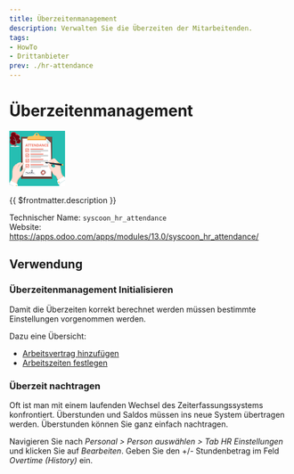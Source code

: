 ```yaml
---
title: Überzeitenmanagement
description: Verwalten Sie die Überzeiten der Mitarbeitenden.
tags:
- HowTo
- Drittanbieter
prev: ./hr-attendance
---
```

# Überzeitenmanagement
![](attachments/icon_syscoon_hr_attendance.png)

{{ $frontmatter.description }}

Technischer Name: `syscoon_hr_attendance`\
Website: <https://apps.odoo.com/apps/modules/13.0/syscoon_hr_attendance/>

## Verwendung

### Überzeitenmanagement Initialisieren

Damit die Überzeiten korrekt berechnet werden müssen bestimmte Einstellungen vorgenommen werden.

Dazu eine Übersicht:

* [Arbeitsvertrag hinzufügen](HR.md#Arbeitsvertrag%20hinzufügen)
* [Arbeitszeiten festlegen](HR.md#Arbeitszeiten%20festlegen)

### Überzeit nachtragen

Oft ist man mit einem laufenden Wechsel des Zeiterfassungssystems konfrontiert. Überstunden und Saldos müssen ins neue System übertragen werden. Überstunden können Sie ganz einfach nachtragen.

Navigieren Sie nach *Personal > Person auswählen > Tab HR Einstellungen* und klicken Sie auf *Bearbeiten*. Geben Sie den +/- Stundenbetrag im Feld *Overtime (History)* ein.
